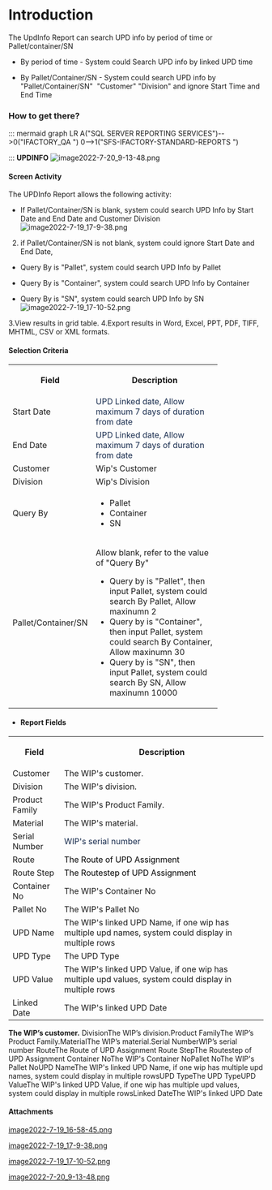 # Introduction

The UpdInfo Report can search UPD info by period of time or Pallet/container/SN

- By period of time - System could Search UPD info by linked UPD time

- By Pallet/Container/SN - System could search UPD info by "Pallet/Container/SN"  "Customer" "Division" and ignore Start Time and End Time


### How to get there?



::: mermaid
graph LR
A("SQL SERVER REPORTING SERVICES")-->0("IFACTORY_QA ")
0-->1("SFS-IFACTORY-STANDARD-REPORTS ")

:::
**UPDINFO** 
![image2022-7-20_9-13-48.png](/.attachments/122749524.png)




#### Screen Activity


The UPDInfo Report allows the following activity:

- If Pallet/Container/SN is blank, system could search UPD Info by Start Date and End Date and Customer Division
![image2022-7-19_17-9-38.png](/.attachments/122749460.png)


2. if Pallet/Container/SN is not blank, system could ignore Start Date and End Date,

- Query By is "Pallet", system could search UPD Info by Pallet

- Query By is "Container", system could search UPD Info by Container

- Query By is "SN", system could search UPD Info by SN
![image2022-7-19_17-10-52.png](/.attachments/122749461.png)


3.View results in grid table.
4.Export results in Word, Excel, PPT, PDF, TIFF, MHTML, CSV or XML formats.


#### Selection Criteria


<table class="relative-table wrapped confluenceTable" style="width: 81.9949%;"><colgroup><col style="width: 14.7908%;" /><col style="width: 85.2371%;" /></colgroup><tbody><tr><th class="confluenceTh"><p><strong>Field</strong></p></th><th class="confluenceTh"><p><strong>Description</strong></p></th></tr><tr><td class="confluenceTd">Start Date</td><td class="confluenceTd"><span style="color: rgb(23,43,77);">UPD Linked date, Allow maximum 7 days of duration from date</span></td></tr><tr><td colspan="1" class="confluenceTd">End Date</td><td colspan="1" class="confluenceTd"><span style="color: rgb(23,43,77);">UPD Linked date, Allow maximum 7 days of duration from date</span></td></tr><tr><td colspan="1" class="confluenceTd">Customer</td><td colspan="1" class="confluenceTd">Wip's Customer</td></tr><tr><td colspan="1" class="confluenceTd">Division</td><td colspan="1" class="confluenceTd">Wip's Division</td></tr><tr><td colspan="1" class="confluenceTd">Query By</td><td colspan="1" class="confluenceTd"><ul><li>Pallet</li><li>Container</li><li style="text-align: left;">SN</li></ul></td></tr><tr><td colspan="1" class="confluenceTd">Pallet/Container/SN</td><td colspan="1" class="confluenceTd"><p>Allow blank, refer to the value of "Query By"</p><ul><li style="text-align: left;">Query by is "Pallet", then input Pallet, system could search By Pallet, Allow maxinumn 2</li><li>Query by is "Container", then input Pallet, system could search By Container, Allow maxinumn 30</li><li>Query by is "SN", then input Pallet, system could search By SN, Allow maxinumn 10000</li></ul></td></tr></tbody></table>


- #### **Report Fields**

<table class="wrapped confluenceTable"><colgroup><col style="width: 112.0px;" /><col style="width: 645.0px;" /></colgroup><tbody><tr><th class="confluenceTh"><p><strong>Field</strong></p></th><th class="confluenceTh"><p><strong>Description</strong></p></th></tr><tr><td class="confluenceTd">Customer</td><td class="confluenceTd">The WIP's customer.</td></tr><tr><td class="confluenceTd">Division</td><td class="confluenceTd">The WIP's division.</td></tr><tr><td class="confluenceTd">Product Family</td><td class="confluenceTd">The WIP's Product Family.</td></tr><tr><td colspan="1" class="confluenceTd">Material</td><td colspan="1" class="confluenceTd">The WIP's material.</td></tr><tr><td colspan="1" class="confluenceTd">Serial Number</td><td colspan="1" class="confluenceTd"><span style="color: rgb(23,43,77);">WIP's serial number</span></td></tr><tr><td colspan="1" class="confluenceTd">Route</td><td colspan="1" class="confluenceTd"><span style="color: rgb(0,0,0);">The Route of UPD Assignment</span></td></tr><tr><td colspan="1" class="confluenceTd">Route Step</td><td colspan="1" class="confluenceTd"><span style="color: rgb(0,0,0);">The Routestep of UPD Assignment</span></td></tr><tr><td colspan="1" class="confluenceTd">Container No</td><td colspan="1" class="confluenceTd">The WIP's Container No</td></tr><tr><td colspan="1" class="confluenceTd">Pallet No</td><td colspan="1" class="confluenceTd">The WIP's Pallet No</td></tr><tr><td colspan="1" class="confluenceTd">UPD Name</td><td colspan="1" class="confluenceTd">The WIP's linked UPD Name, if one wip has multiple upd names, system could display in multiple rows</td></tr><tr><td colspan="1" class="confluenceTd">UPD Type</td><td colspan="1" class="confluenceTd">The UPD Type</td></tr><tr><td colspan="1" class="confluenceTd">UPD Value</td><td colspan="1" class="confluenceTd">The WIP's linked UPD Value, if one wip has multiple upd values, system could display in multiple rows</td></tr><tr><td colspan="1" class="confluenceTd">Linked Date</td><td colspan="1" class="confluenceTd">The WIP's linked UPD Date</td></tr></tbody></table>

**The WIP’s customer.** 
DivisionThe WIP’s division.Product FamilyThe WIP’s Product Family.MaterialThe WIP’s material.Serial NumberWIP’s serial number
RouteThe Route of UPD Assignment
Route StepThe Routestep of UPD Assignment
Container NoThe WIP's Container NoPallet NoThe WIP's Pallet NoUPD NameThe WIP's linked UPD Name, if one wip has multiple upd names, system could display in multiple rowsUPD TypeThe UPD TypeUPD ValueThe WIP's linked UPD Value, if one wip has multiple upd values, system could display in multiple rowsLinked DateThe WIP's linked UPD Date

#### Attachments

[image2022-7-19_16-58-45.png](/.attachments/122749458.png)
[image2022-7-19_17-9-38.png](/.attachments/122749460.png)
[image2022-7-19_17-10-52.png](/.attachments/122749461.png)
[image2022-7-20_9-13-48.png](/.attachments/122749524.png)
